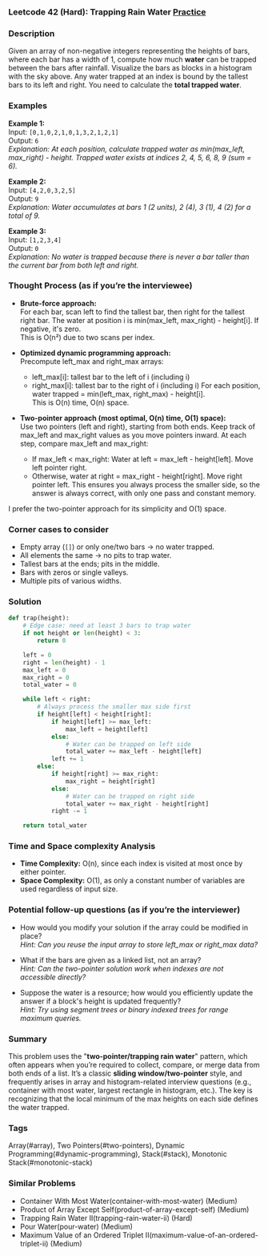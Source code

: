 ### Leetcode 42 (Hard): Trapping Rain Water [Practice](https://leetcode.com/problems/trapping-rain-water)

### Description  
Given an array of non-negative integers representing the heights of bars, where each bar has a width of 1, compute how much **water** can be trapped between the bars after rainfall. Visualize the bars as blocks in a histogram with the sky above. Any water trapped at an index is bound by the tallest bars to its left and right. You need to calculate the **total trapped water**.

### Examples  

**Example 1:**  
Input: `[0,1,0,2,1,0,1,3,2,1,2,1]`  
Output: `6`  
*Explanation: At each position, calculate trapped water as min(max_left, max_right) - height. Trapped water exists at indices 2, 4, 5, 6, 8, 9 (sum = 6).*

**Example 2:**  
Input: `[4,2,0,3,2,5]`  
Output: `9`  
*Explanation: Water accumulates at bars 1 (2 units), 2 (4), 3 (1), 4 (2) for a total of 9.*

**Example 3:**  
Input: `[1,2,3,4]`  
Output: `0`  
*Explanation: No water is trapped because there is never a bar taller than the current bar from both left and right.*

### Thought Process (as if you’re the interviewee)  
- **Brute-force approach:**  
  For each bar, scan left to find the tallest bar, then right for the tallest right bar. The water at position i is min(max_left, max_right) - height[i]. If negative, it's zero.  
  This is O(n²) due to two scans per index.

- **Optimized dynamic programming approach:**  
  Precompute left_max and right_max arrays:
    - left_max[i]: tallest bar to the left of i (including i)
    - right_max[i]: tallest bar to the right of i (including i)
  For each position, water trapped = min(left_max, right_max) - height[i].  
  This is O(n) time, O(n) space.

- **Two-pointer approach (most optimal, O(n) time, O(1) space):**  
  Use two pointers (left and right), starting from both ends. Keep track of max_left and max_right values as you move pointers inward. At each step, compare max_left and max_right:
    - If max_left < max_right: Water at left = max_left - height[left]. Move left pointer right.
    - Otherwise, water at right = max_right - height[right]. Move right pointer left.
  This ensures you always process the smaller side, so the answer is always correct, with only one pass and constant memory.

I prefer the two-pointer approach for its simplicity and O(1) space.

### Corner cases to consider  
- Empty array (`[]`) or only one/two bars → no water trapped.
- All elements the same → no pits to trap water.
- Tallest bars at the ends; pits in the middle.
- Bars with zeros or single valleys.
- Multiple pits of various widths.

### Solution

```python
def trap(height):
    # Edge case: need at least 3 bars to trap water
    if not height or len(height) < 3:
        return 0

    left = 0
    right = len(height) - 1
    max_left = 0
    max_right = 0
    total_water = 0

    while left < right:
        # Always process the smaller max side first
        if height[left] < height[right]:
            if height[left] >= max_left:
                max_left = height[left]
            else:
                # Water can be trapped on left side
                total_water += max_left - height[left]
            left += 1
        else:
            if height[right] >= max_right:
                max_right = height[right]
            else:
                # Water can be trapped on right side
                total_water += max_right - height[right]
            right -= 1

    return total_water
```

### Time and Space complexity Analysis  

- **Time Complexity:** O(n), since each index is visited at most once by either pointer.
- **Space Complexity:** O(1), as only a constant number of variables are used regardless of input size.

### Potential follow-up questions (as if you’re the interviewer)  

- How would you modify your solution if the array could be modified in place?  
  *Hint: Can you reuse the input array to store left_max or right_max data?*

- What if the bars are given as a linked list, not an array?  
  *Hint: Can the two-pointer solution work when indexes are not accessible directly?*

- Suppose the water is a resource; how would you efficiently update the answer if a block's height is updated frequently?  
  *Hint: Try using segment trees or binary indexed trees for range maximum queries.*

### Summary
This problem uses the "**two-pointer/trapping rain water**" pattern, which often appears when you’re required to collect, compare, or merge data from both ends of a list. It’s a classic **sliding window/two-pointer** style, and frequently arises in array and histogram-related interview questions (e.g., container with most water, largest rectangle in histogram, etc.). The key is recognizing that the local minimum of the max heights on each side defines the water trapped.

### Tags
Array(#array), Two Pointers(#two-pointers), Dynamic Programming(#dynamic-programming), Stack(#stack), Monotonic Stack(#monotonic-stack)

### Similar Problems
- Container With Most Water(container-with-most-water) (Medium)
- Product of Array Except Self(product-of-array-except-self) (Medium)
- Trapping Rain Water II(trapping-rain-water-ii) (Hard)
- Pour Water(pour-water) (Medium)
- Maximum Value of an Ordered Triplet II(maximum-value-of-an-ordered-triplet-ii) (Medium)